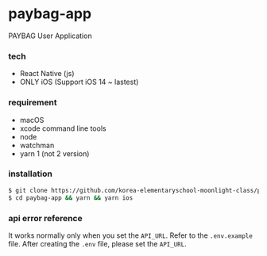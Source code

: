 # paybag-app
PAYBAG User Application

### tech
- React Native (js)
- ONLY iOS (Support iOS 14 ~ lastest)

### requirement
- macOS
- xcode command line tools
- node
- watchman
- yarn 1 (not 2 version)

### installation
```bash
$ git clone https://github.com/korea-elementaryschool-moonlight-class/paybag-app.git
$ cd paybag-app && yarn && yarn ios
```

### api error reference
It works normally only when you set the `API_URL`. Refer to the `.env.example` file. After creating the `.env` file, please set the `API_URL`.
